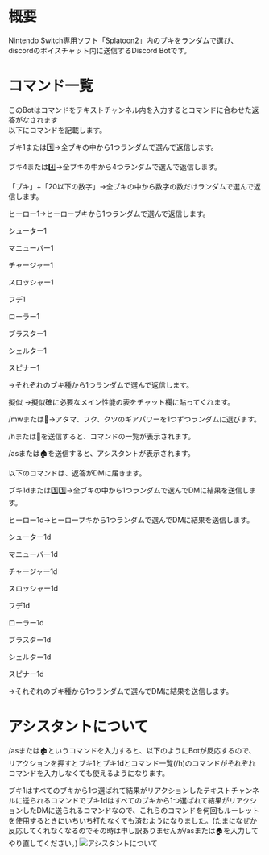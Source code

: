 # 概要

Nintendo Switch専用ソフト「Splatoon2」内のブキをランダムで選び、discordのボイスチャット内に送信するDiscord Botです。

# コマンド一覧
このBotはコマンドをテキストチャンネル内を入力するとコマンドに合わせた返答がなされます<br>以下にコマンドを記載します。<br>

ブキ1または1️⃣→全ブキの中から1つランダムで選んで返信します。<br>

ブキ4または4️⃣→全ブキの中から4つランダムで選んで返信します。<br>

「ブキ」+「20以下の数字」→全ブキの中から数字の数だけランダムで選んで返信します。<br>

ヒーロー1→ヒーローブキから1つランダムで選んで返信します。<br>

シューター1<br>

マニューバー1<br>

チャージャー1<br>

スロッシャー1<br>

フデ1<br>

ローラー1<br>

ブラスター1<br>

シェルター1<br>

スピナー1<br>

→それぞれのブキ種から1つランダムで選んで返信します。<br>

擬似 →擬似確に必要なメイン性能の表をチャット欄に貼ってくれます。<br>

/mwまたは🧢→アタマ、フク、クツのギアパワーを1つずつランダムに選びます。<br>

/hまたは📖を送信すると、コマンドの一覧が表示されます。<br>

/asまたは🏠を送信すると、アシスタントが表示されます。<br>

以下のコマンドは、返答がDMに届きます。<br>

ブキ1dまたは1️⃣1️⃣→全ブキの中から1つランダムで選んでDMに結果を送信します。<br>

ヒーロー1d→ヒーローブキから1つランダムで選んでDMに結果を送信します。<br>

シューター1d<br>

マニューバー1d<br>

チャージャー1d<br>

スロッシャー1d<br>

フデ1d<br>

ローラー1d<br>

ブラスター1d<br>

シェルター1d<br>

スピナー1d<br>

→それぞれのブキ種から1つランダムで選んでDMに結果を送信します。

# アシスタントについて
/asまたは🏠というコマンドを入力すると、以下のようにBotが反応するので、リアクションを押すとブキ1とブキ1dとコマンド一覧(/h)のコマンドがそれぞれコマンドを入力しなくても使えるようになります。<br>

 

ブキ1はすべてのブキから1つ選ばれて結果がリアクションしたテキストチャンネルに送られるコマンドでブキ1dはすべてのブキから1つ選ばれて結果がリアクションしたDMに送られるコマンドなので、これらのコマンドを何回もルーレットを使用するときにいちいち打たなくても済むようになりました。(たまになぜか反応してくれなくなるのでその時は申し訳ありませんが/asまたは🏠を入力してやり直してください。)
![アシスタントについて](https://github.com/ReelleZ/wrand/blob/main/examass.gif)
